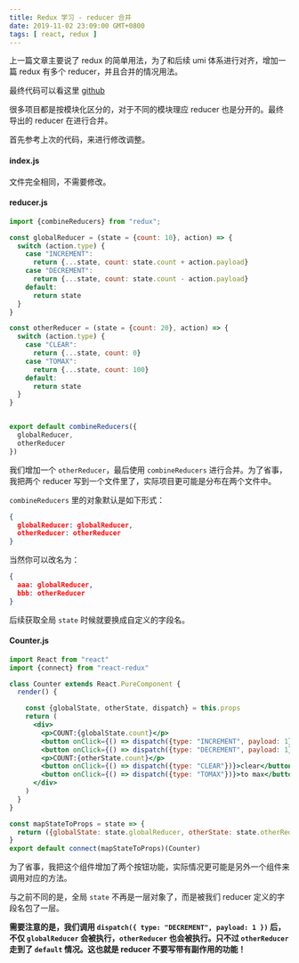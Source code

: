 ```yaml
---
title: Redux 学习 - reducer 合并
date: 2019-11-02 23:09:00 GMT+0800
tags: [ react, redux ]
---
```


上一篇文章主要说了 redux 的简单用法，为了和后续 umi 体系进行对齐，增加一篇 redux 有多个 reducer，并且合并的情况用法。

<!-- truncate -->

最终代码可以看这里 [github](https://github.com/yukapril/learning/tree/master/react-redux-lite-combine)

很多项目都是按模块化区分的，对于不同的模块理应 reducer 也是分开的。最终导出的 reducer 在进行合并。

首先参考上次的代码，来进行修改调整。

#### index.js

文件完全相同，不需要修改。

#### reducer.js

```jsx
import {combineReducers} from "redux";

const globalReducer = (state = {count: 10}, action) => {
  switch (action.type) {
    case "INCREMENT":
      return {...state, count: state.count + action.payload}
    case "DECREMENT":
      return {...state, count: state.count - action.payload}
    default:
      return state
  }
}

const otherReducer = (state = {count: 20}, action) => {
  switch (action.type) {
    case "CLEAR":
      return {...state, count: 0}
    case "TOMAX":
      return {...state, count: 100}
    default:
      return state
  }
}


export default combineReducers({
  globalReducer,
  otherReducer
})
```

我们增加一个 `otherReducer`，最后使用 `combineReducers` 进行合并。为了省事，我把两个 reducer 写到一个文件里了，实际项目更可能是分布在两个文件中。

`combineReducers` 里的对象默认是如下形式：

```json
{
  globalReducer: globalReducer,
  otherReducer: otherReducer
}
```

当然你可以改名为：

```json
{
  aaa: globalReducer,
  bbb: otherReducer
}
```

后续获取全局 `state` 时候就要换成自定义的字段名。

#### Counter.js

```jsx
import React from "react"
import {connect} from "react-redux"

class Counter extends React.PureComponent {
  render() {

    const {globalState, otherState, dispatch} = this.props
    return (
      <div>
        <p>COUNT:{globalState.count}</p>
        <button onClick={() => dispatch({type: "INCREMENT", payload: 1})}>+1</button>
        <button onClick={() => dispatch({type: "DECREMENT", payload: 1})}>-1</button>
        <p>COUNT:{otherState.count}</p>
        <button onClick={() => dispatch({type: "CLEAR"})}>clear</button>
        <button onClick={() => dispatch({type: "TOMAX"})}>to max</button>
      </div>
    )
  }
}

const mapStateToProps = state => {
  return ({globalState: state.globalReducer, otherState: state.otherReducer})
}
export default connect(mapStateToProps)(Counter)
```

为了省事，我把这个组件增加了两个按钮功能，实际情况更可能是另外一个组件来调用对应的方法。

与之前不同的是，全局 `state` 不再是一层对象了，而是被我们 reducer 定义的字段名包了一层。

**需要注意的是，我们调用 `dispatch({ type: "DECREMENT", payload: 1 })` 后，不仅 `globalReducer` 会被执行，`otherReducer` 也会被执行。只不过 `otherReducer` 走到了 `default` 情况。这也就是 reducer
不要写带有副作用的功能！**
